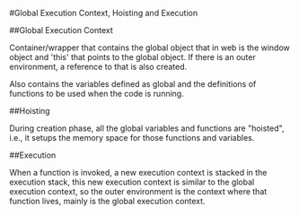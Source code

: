 #Global Execution Context, Hoisting and Execution

##Global Execution Context

Container/wrapper that contains the global object that in web is the window  object and 'this' that points to the global object. If there is an outer environment, a reference to that is also created.

Also contains the variables defined as global and the definitions of functions to be used when the code is running.

##Hoisting

During creation phase, all the global variables and functions are "hoisted", i.e., it setups the memory space for those functions and variables.

##Execution

When a function is invoked, a new execution context is stacked in the execution stack, this new execution context is similar to the global execution context, so the outer environment is the context where that function lives, mainly is the global execution context.